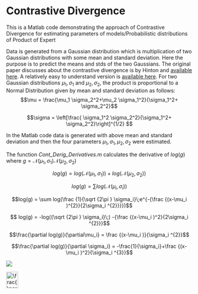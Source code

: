# Contrastive Divergence
This is a Matlab code demonstrating the approach of Contrastive Divergence for estimating parameters of models/Probabilistic distributions of Product of Expert


Data is generated from a Gaussian distribution which is multiplication of two Gaussian distributions with some mean and standard deviation. Here the purpose is to predict the  means and stds of the two Gaussians.
The original paper discusses about the contrastive divergence is by Hinton and [available here][d4a65028]. A relatively easy to understand version is [available here][1755ad6c].
For two Gaussian distributions $\mu_1, \sigma_1$ and $\mu_2, \sigma_2$, the product is proportional to a Normal Distribution given by mean and standard deviation as follows:
$$\mu = \frac{\mu_1 \sigma_2^2+\mu_2 \sigma_1^2}{\sigma_1^2+ \sigma_2^2}$$

$$\sigma = \left[\frac{ \sigma_1^2 \sigma_2^2}{\sigma_1^2+ \sigma_2^2}\right]^{1/2} $$

In the Matlab code data is generated with above mean and standard deviation and then the four parameters $\mu_1, \sigma_1, \mu_2, \sigma_2$ were estimated.

The function *Cont_Derig_Derivatives.m* calculates the derivative of $log(g)$ where $g = \mathcal N(\mu_1, \sigma_1)\mathcal N(\mu_2, \sigma_2)$

$$log(g) = log(\mathcal N(\mu_1, \sigma_1))+log(\mathcal N(\mu_2, \sigma_2))$$

$$log(g) = \sum log(\mathcal N(\mu_i, \sigma_i))$$

$$log(g) = \sum log(\frac {1}{\sqrt {2\pi } \sigma_i}\;e^{-{\frac {(x-\mu_i )^{2}}{2\sigma_i ^{2}}}})$$

$$ log(g) = -log({\sqrt {2\pi } \sigma_i}\;) -{\frac {(x-\mu_i )^2}{2\sigma_i ^{2}}}$$

$$\frac{\partial log(g)}{\partial\mu_i} = \frac {(x-\mu_i )}{\sigma_i ^{2}}$$

$$\frac{\partial log(g)}{\partial \sigma_i} = -\frac{1}{\sigma_i}+\frac {(x-\mu_i )^2}{\sigma_i ^{3}}$$

![](Formula2.JPG)

<img src="http://www.sciweavers.org/tex2img.php?eq=%20%5Cfrac%7B%5Cpartial%5Enf%7D%7B%5Cpartial%20x%5En%7D%20&bc=White&fc=Black&im=jpg&fs=12&ff=arev&edit=0" align="center" border="0" alt=" \frac{\partial^nf}{\partial x^n} " width="32" height="44" />






  [1755ad6c]: http://www.robots.ox.ac.uk/~ojw/files/NotesOnCD.pdf "Notes on Contrastive Divergence"
  [d4a65028]: http://www.cs.toronto.edu/~fritz/absps/tr00-004.pdf "Training Products of Experts by Minimizing Contrastive Divergence"
